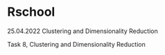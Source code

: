 # Rschool
25.04.2022  Clustering and Dimensionality Reduction

Task 8,  Clustering and Dimensionality Reduction
